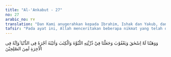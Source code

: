 ```yaml
---
title: "Al-'Ankabut - 27"
no: 27
arabic_no: ٢٧
translation: "Dan Kami anugerahkan kepada Ibrahim, Ishak dan Yakub, dan Kami jadikan kenabian dan kitab kepada keturunannya, dan Kami berikan kepadanya balasannya di dunia; dan sesungguhnya dia di akhirat, termasuk orang yang saleh. "
tafsir: "Pada ayat ini, Allah menceritakan beberapa nikmat yang telah dianugerahkan Allah kepada Ibrahim di dunia dan akhirat sebagai imbalan dari keikhlasan beliau dalam beramal. Nikmat karunia tersebut adalah antara lain:\n\na. Ibrahim dikaruniai putra bernama Ishak. Ishak kelak dikaruniai putra yang bernama Yakub. Keduanya diangkat menjadi nabi, firman Allah:\n\nMaka ketika dia (Ibrahim) sudah menjauhkan diri dari mereka dan dari apa yang mereka sembah selain Allah, Kami anugerahkan kepadanya Ishak dan Yakub. Dan masing-masing Kami angkat menjadi nabi. (Maryam/19: 49) \n\nPada ayat lain diterangkan pula:\n\nDan Kami menganugerahkan kepadanya (Ibrahim) Ishak dan Yakub, sebagai suatu anugerah. Dan masing-masing Kami jadikan orang yang saleh. (al-Anbiya'/21: 72)\n\nKetinggian derajat Ibrahim, Ishak, dan Yakub pernah pula ditegas-kan oleh Rasulullah dalam sabdanya:\n\nSesungguhnya orang yang dikatakan mulia adalah anak dari orang mulia, anak dari orang yang mulia, anak dari orang yang mulia, yaitu Yusuf bin Yakub bin Ishak bin Ibrahim. (Riwayat al-Bukhari dan Muslim dari Abu Hurairah)\n\nb. Dari garis keturunan anak cucu Ibrahim, lahir orang-orang yang mendapat derajat nubuwwah (kenabian) dengan memperoleh wahyu. Dari anak beliau Ishak lahir Yakub, Yusuf, dan Isa dan dari Ismail lahir Nabi Muhammad.\n\nc. Dianugerahkan kepada Ibrahim pahala di dunia. Para ahli tafsir menerangkan makna \"pahala di dunia\" di sini ialah keturunan yang banyak mengubah keyakinan pengikutnya dari bangsa yang sesat menjadi bangsa yang memperoleh hidayah. Dari kalangan keturunannya, banyak yang memperoleh derajat kenabian. Nama Ibrahim disebut dalam ucapan selamat ketika mengerjakan salat, dan namanya terkenal sebagai \"bapak para nabi\", di mana sebelumnya dia seorang laki-laki yang tidak begitu banyak dikenal. Ini ditegaskan Allah dalam ayat yang berbunyi:\n\nMereka berkata, \"Siapakah yang melakukan (perbuatan) ini terhadap tuhan-tuhan kami? Sungguh, dia termasuk orang yang zalim.\" Mereka (yang lain) berkata, \"Kami mendengar ada seorang pemuda yang mencela (berhala-berhala ini), namanya Ibrahim.\" (al-Anbiya'/21: 59-60) \n\nNabi Ibrahim adalah satu-satunya nabi yang memperoleh gelar \"Khalilullah\" (kekasih Allah).\n\nd. Pada hari Kiamat, Ibrahim dimasukkan dalam barisan orang-orang saleh. Maksudnya disempurnakan untuknya pahala kebaikan dan ketakwaan. Juga disempurnakan pahalanya dengan memberikan bermacam-macam kelebihan. Lebih dari itu, ia memperoleh kemenangan dengan mencapai beberapa derajat yang tinggi di sisi Tuhan semesta alam.\n\nRingkasnya Allah telah menganugerahkan kepada Ibrahim berbagai macam kebahagiaan dunia dan akhirat."
---
```

وَوَهَبْنَا لَهٗٓ اِسْحٰقَ وَيَعْقُوْبَ وَجَعَلْنَا فِيْ ذُرِّيَّتِهِ النُّبُوَّةَ وَالْكِتٰبَ وَاٰتَيْنٰهُ اَجْرَهٗ فِى الدُّنْيَا ۚوَاِنَّهٗ فِى الْاٰخِرَةِ لَمِنَ الصّٰلِحِيْنَ 